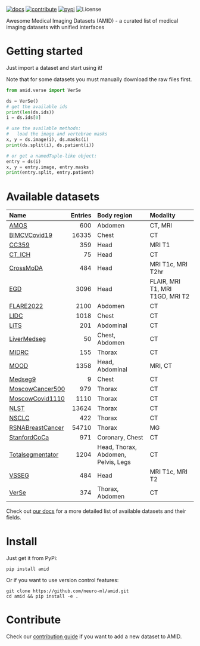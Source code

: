 [![docs](https://img.shields.io/badge/-docs-success)](https://neuro-ml.github.io/amid/)
[![contribute](https://img.shields.io/badge/-contribute-success)](https://neuro-ml.github.io/amid/latest/CONTRIBUTING/)
[![pypi](https://img.shields.io/pypi/v/amid?logo=pypi&label=PyPi)](https://pypi.org/project/amid/)
![License](https://img.shields.io/github/license/neuro-ml/amid)

Awesome Medical Imaging Datasets (AMID) - a curated list of medical imaging datasets with unified interfaces

# Getting started

Just import a dataset and start using it!

Note that for some datasets you must manually download the raw files first.

```python
from amid.verse import VerSe

ds = VerSe()
# get the available ids
print(len(ds.ids))
i = ds.ids[0]

# use the available methods:
#   load the image and vertebrae masks
x, y = ds.image(i), ds.masks(i)
print(ds.split(i), ds.patient(i))

# or get a namedTuple-like object:
entry = ds(i)
x, y = entry.image, entry.masks
print(entry.split, entry.patient)
```

# Available datasets

| Name                                                                                                                               | Entries | Body region                         | Modality                        |
|:-----------------------------------------------------------------------------------------------------------------------------------|--------:|:------------------------------------|:--------------------------------|
| <a href="https://neuro-ml.github.io/amid/latest/datasets-api/#amid.amos.dataset.AMOS">AMOS</a>                                     |     600 | Abdomen                             | CT, MRI                         |
| <a href="https://neuro-ml.github.io/amid/latest/datasets-api/#amid.bimcv.BIMCVCovid19">BIMCVCovid19</a>                            |   16335 | Chest                               | CT                              |
| <a href="https://neuro-ml.github.io/amid/latest/datasets-api/#amid.cc359.dataset.CC359">CC359</a>                                  |     359 | Head                                | MRI T1                          |
| <a href="https://neuro-ml.github.io/amid/latest/datasets-api/#amid.ct_ich.CT_ICH">CT_ICH</a>                                       |      75 | Head                                | CT                              |
| <a href="https://neuro-ml.github.io/amid/latest/datasets-api/#amid.crossmoda.CrossMoDA">CrossMoDA</a>                              |     484 | Head                                | MRI T1c, MRI T2hr               |
| <a href="https://neuro-ml.github.io/amid/latest/datasets-api/#amid.egd.EGD">EGD</a>                                                |    3096 | Head                                | FLAIR, MRI T1, MRI T1GD, MRI T2 |
| <a href="https://neuro-ml.github.io/amid/latest/datasets-api/#amid.flare2022.FLARE2022">FLARE2022</a>                              |    2100 | Abdomen                             | CT                              |
| <a href="https://neuro-ml.github.io/amid/latest/datasets-api/#amid.lidc.dataset.LIDC">LIDC</a>                                     |    1018 | Chest                               | CT                              |
| <a href="https://neuro-ml.github.io/amid/latest/datasets-api/#amid.lits.dataset.LiTS">LiTS</a>                                     |     201 | Abdominal                           | CT                              |
| <a href="https://neuro-ml.github.io/amid/latest/datasets-api/#amid.liver_medseg.LiverMedseg">LiverMedseg</a>                       |      50 | Chest, Abdomen                      | CT                              |
| <a href="https://neuro-ml.github.io/amid/latest/datasets-api/#amid.midrc.MIDRC">MIDRC</a>                                          |     155 | Thorax                              | CT                              |
| <a href="https://neuro-ml.github.io/amid/latest/datasets-api/#amid.mood.MOOD">MOOD</a>                                             |    1358 | Head, Abdominal                     | MRI, CT                         |
| <a href="https://neuro-ml.github.io/amid/latest/datasets-api/#amid.medseg9.Medseg9">Medseg9</a>                                    |       9 | Chest                               | CT                              |
| <a href="https://neuro-ml.github.io/amid/latest/datasets-api/#amid.cancer_500.dataset.MoscowCancer500">MoscowCancer500</a>         |     979 | Thorax                              | CT                              |
| <a href="https://neuro-ml.github.io/amid/latest/datasets-api/#amid.covid_1110.MoscowCovid1110">MoscowCovid1110</a>                 |    1110 | Thorax                              | CT                              |
| <a href="https://neuro-ml.github.io/amid/latest/datasets-api/#amid.nlst.NLST">NLST</a>                                             |   13624 | Thorax                              | CT                              |
| <a href="https://neuro-ml.github.io/amid/latest/datasets-api/#amid.nsclc.NSCLC">NSCLC</a>                                          |     422 | Thorax                              | CT                              |
| <a href="https://neuro-ml.github.io/amid/latest/datasets-api/#amid.rsna_bc.dataset.RSNABreastCancer">RSNABreastCancer</a>          |   54710 | Thorax                              | MG                              |
| <a href="https://neuro-ml.github.io/amid/latest/datasets-api/#amid.stanford_coca.StanfordCoCa">StanfordCoCa</a>                    |     971 | Coronary, Chest                     | CT                              |
| <a href="https://neuro-ml.github.io/amid/latest/datasets-api/#amid.totalsegmentator.dataset.Totalsegmentator">Totalsegmentator</a> |    1204 | Head, Thorax, Abdomen, Pelvis, Legs | CT                              |
| <a href="https://neuro-ml.github.io/amid/latest/datasets-api/#amid.vs_seg.dataset.VSSEG">VSSEG</a>                                 |     484 | Head                                | MRI T1c, MRI T2                 |
| <a href="https://neuro-ml.github.io/amid/latest/datasets-api/#amid.verse.VerSe">VerSe</a>                                          |     374 | Thorax, Abdomen                     | CT                              |

Check out [our docs](https://neuro-ml.github.io/amid/) for a more detailed list of available datasets and their fields.

# Install

Just get it from PyPi:

```shell
pip install amid
```

Or if you want to use version control features:

```shell
git clone https://github.com/neuro-ml/amid.git
cd amid && pip install -e .
```

# Contribute

Check our [contribution guide](https://neuro-ml.github.io/amid/latest/CONTRIBUTING/) if you want to add a new dataset to
AMID.
